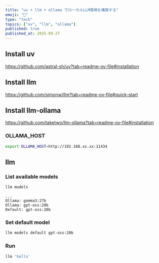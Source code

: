 ```yaml
---
title: "uv + llm + ollama でローカルLLM環境を構築する"
emoji: "🦙"
type: "tech"
topics: ["uv", "llm", "ollama"]
published: true
published_at: 2025-09-27
---
```


## Install uv

https://github.com/astral-sh/uv?tab=readme-ov-file#installation

## Install llm

https://github.com/simonw/llm?tab=readme-ov-file#quick-start

## Install llm-ollama

https://github.com/taketwo/llm-ollama?tab=readme-ov-file#installation

### OLLAMA_HOST

```bash
export OLLAMA_HOST=http://192.168.xx.xx:11434
```

## llm

### List available models

```bash
llm models
```

```
...
Ollama: gemma3:27b
Ollama: gpt-oss:20b
Default: gpt-oss:20b
```

### Set default model

```bash
llm models default gpt-oss:20b
```

### Run

```bash
llm 'hello'
```
